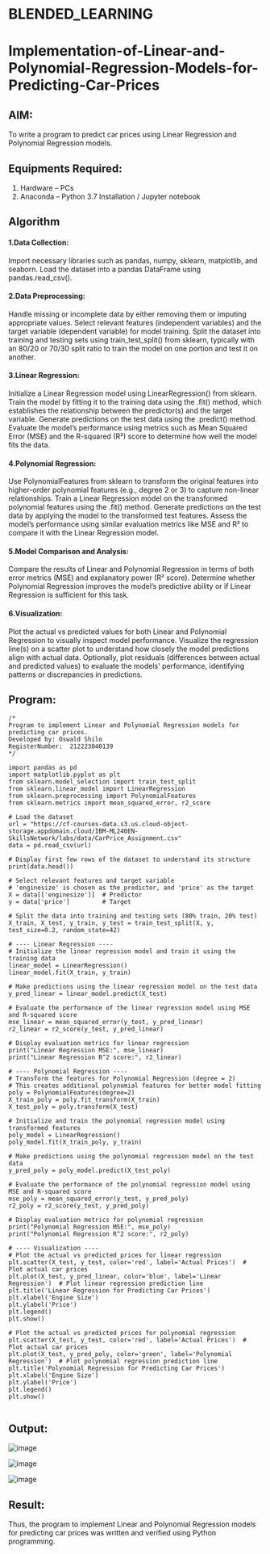 # BLENDED_LEARNING
# Implementation-of-Linear-and-Polynomial-Regression-Models-for-Predicting-Car-Prices

## AIM:
To write a program to predict car prices using Linear Regression and Polynomial Regression models.

## Equipments Required:
1. Hardware – PCs
2. Anaconda – Python 3.7 Installation / Jupyter notebook

## Algorithm
#### 1.Data Collection:

Import necessary libraries such as pandas, numpy, sklearn, matplotlib, and seaborn.
Load the dataset into a pandas DataFrame using pandas.read_csv().



#### 2.Data Preprocessing:

Handle missing or incomplete data by either removing them or imputing appropriate values.
Select relevant features (independent variables) and the target variable (dependent variable) for model training.
Split the dataset into training and testing sets using train_test_split() from sklearn, typically with an 80/20 or 70/30 split ratio to train the model on one portion and test it on another.

#### 3.Linear Regression:

Initialize a Linear Regression model using LinearRegression() from sklearn.
Train the model by fitting it to the training data using the .fit() method, which establishes the relationship between the predictor(s) and the target variable.
Generate predictions on the test data using the .predict() method.
Evaluate the model’s performance using metrics such as Mean Squared Error (MSE) and the R-squared (R²) score to determine how well the model fits the data.

#### 4.Polynomial Regression:

Use PolynomialFeatures from sklearn to transform the original features into higher-order polynomial features (e.g., degree 2 or 3) to capture non-linear relationships.
Train a Linear Regression model on the transformed polynomial features using the .fit() method.
Generate predictions on the test data by applying the model to the transformed test features.
Assess the model’s performance using similar evaluation metrics like MSE and R² to compare it with the Linear Regression model.

#### 5.Model Comparison and Analysis:

Compare the results of Linear and Polynomial Regression in terms of both error metrics (MSE) and explanatory power (R² score).
Determine whether Polynomial Regression improves the model’s predictive ability or if Linear Regression is sufficient for this task.

#### 6.Visualization:

Plot the actual vs predicted values for both Linear and Polynomial Regression to visually inspect model performance.
Visualize the regression line(s) on a scatter plot to understand how closely the model predictions align with actual data.
Optionally, plot residuals (differences between actual and predicted values) to evaluate the models' performance, identifying patterns or discrepancies in predictions.






## Program:
```
/*
Program to implement Linear and Polynomial Regression models for predicting car prices.
Developed by: Oswald Shilo
RegisterNumber:  212223040139 
*/
```

```import numpy as np
import pandas as pd
import matplotlib.pyplot as plt
from sklearn.model_selection import train_test_split
from sklearn.linear_model import LinearRegression
from sklearn.preprocessing import PolynomialFeatures
from sklearn.metrics import mean_squared_error, r2_score

# Load the dataset
url = "https://cf-courses-data.s3.us.cloud-object-storage.appdomain.cloud/IBM-ML240EN-SkillsNetwork/labs/data/CarPrice_Assignment.csv"
data = pd.read_csv(url)

# Display first few rows of the dataset to understand its structure
print(data.head())

# Select relevant features and target variable
# 'enginesize' is chosen as the predictor, and 'price' as the target
X = data[['enginesize']]  # Predictor
y = data['price']         # Target

# Split the data into training and testing sets (80% train, 20% test)
X_train, X_test, y_train, y_test = train_test_split(X, y, test_size=0.2, random_state=42)

# ---- Linear Regression ----
# Initialize the linear regression model and train it using the training data
linear_model = LinearRegression()
linear_model.fit(X_train, y_train)

# Make predictions using the linear regression model on the test data
y_pred_linear = linear_model.predict(X_test)

# Evaluate the performance of the linear regression model using MSE and R-squared score
mse_linear = mean_squared_error(y_test, y_pred_linear)
r2_linear = r2_score(y_test, y_pred_linear)

# Display evaluation metrics for linear regression
print("Linear Regression MSE:", mse_linear)
print("Linear Regression R^2 score:", r2_linear)

# ---- Polynomial Regression ----
# Transform the features for Polynomial Regression (degree = 2)
# This creates additional polynomial features for better model fitting
poly = PolynomialFeatures(degree=2)
X_train_poly = poly.fit_transform(X_train)
X_test_poly = poly.transform(X_test)

# Initialize and train the polynomial regression model using transformed features
poly_model = LinearRegression()
poly_model.fit(X_train_poly, y_train)

# Make predictions using the polynomial regression model on the test data
y_pred_poly = poly_model.predict(X_test_poly)

# Evaluate the performance of the polynomial regression model using MSE and R-squared score
mse_poly = mean_squared_error(y_test, y_pred_poly)
r2_poly = r2_score(y_test, y_pred_poly)

# Display evaluation metrics for polynomial regression
print("Polynomial Regression MSE:", mse_poly)
print("Polynomial Regression R^2 score:", r2_poly)

# ---- Visualization ----
# Plot the actual vs predicted prices for linear regression
plt.scatter(X_test, y_test, color='red', label='Actual Prices')  # Plot actual car prices
plt.plot(X_test, y_pred_linear, color='blue', label='Linear Regression')  # Plot linear regression prediction line
plt.title('Linear Regression for Predicting Car Prices')
plt.xlabel('Engine Size')
plt.ylabel('Price')
plt.legend()
plt.show()

# Plot the actual vs predicted prices for polynomial regression
plt.scatter(X_test, y_test, color='red', label='Actual Prices')  # Plot actual car prices
plt.plot(X_test, y_pred_poly, color='green', label='Polynomial Regression')  # Plot polynomial regression prediction line
plt.title('Polynomial Regression for Predicting Car Prices')
plt.xlabel('Engine Size')
plt.ylabel('Price')
plt.legend()
plt.show()


```

## Output:
![image](https://github.com/user-attachments/assets/02915742-4952-434e-8b32-33bb7fd7ce31)

![image](https://github.com/user-attachments/assets/1dc62f10-7349-40e2-a8ea-a87e58f4c94f)

![image](https://github.com/user-attachments/assets/804e1c8d-5815-4518-bb7e-c219adb58fa5)



## Result:
Thus, the program to implement Linear and Polynomial Regression models for predicting car prices was written and verified using Python programming.
